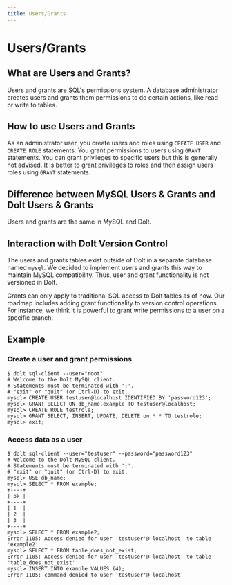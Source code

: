 ```yaml
---
title: Users/Grants
---
```


# Users/Grants

## What are Users and Grants?

Users and grants are SQL's permissions system. A database administrator creates users and grants them permissions to do certain actions, like read or write to tables.

## How to use Users and Grants

As an administrator user, you create users and roles using `CREATE USER` and `CREATE ROLE` statements. You grant permissions to users using `GRANT` statements. You can grant privileges to specific users but this is generally not advised. It is better to grant privileges to roles and then assign users roles using `GRANT` statements.

## Difference between MySQL Users & Grants and Dolt Users & Grants

Users and grants are the same in MySQL and Dolt.

## Interaction with Dolt Version Control

The users and grants tables exist outside of Dolt in a separate database named `mysql`. We decided to implement users and grants this way to maintain MySQL compatibility. Thus, user and grant functionality is not versioned in Dolt.

Grants can only apply to traditional SQL access to Dolt tables as of now. Our roadmap includes adding grant functionality to version control operations. For instance, we think it is powerful to grant write permissions to a user on a specific branch.

## Example

### Create a user and grant permissions
```
$ dolt sql-client --user="root"
# Welcome to the Dolt MySQL client.
# Statements must be terminated with ';'.
# "exit" or "quit" (or Ctrl-D) to exit.
mysql> CREATE USER testuser@localhost IDENTIFIED BY 'password123';
mysql> GRANT SELECT ON db_name.example TO testuser@localhost;
mysql> CREATE ROLE testrole;
mysql> GRANT SELECT, INSERT, UPDATE, DELETE on *.* TO testrole;
mysql> exit;
```

### Access data as a user
```
$ dolt sql-client --user="testuser" --password="password123"
# Welcome to the Dolt MySQL client.
# Statements must be terminated with ';'.
# "exit" or "quit" (or Ctrl-D) to exit.
mysql> USE db_name;
mysql> SELECT * FROM example;
+----+
| pk |
+----+
| 1  |
| 2  |
| 3  |
+----+
mysql> SELECT * FROM example2;
Error 1105: Access denied for user 'testuser'@'localhost' to table 'example2'
mysql> SELECT * FROM table_does_not_exist;
Error 1105: Access denied for user 'testuser'@'localhost' to table 'table_does_not_exist'
mysql> INSERT INTO example VALUES (4);
Error 1105: command denied to user 'testuser'@'localhost'
```
